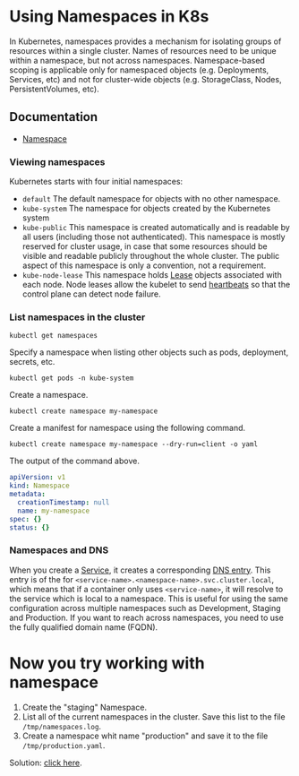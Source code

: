 # Using Namespaces in K8s
In Kubernetes, namespaces provides a mechanism for isolating groups of resources within a single cluster. Names of resources need to be unique within a namespace, but not across namespaces. Namespace-based scoping is applicable only for namespaced objects (e.g. Deployments, Services, etc) and not for cluster-wide objects (e.g. StorageClass, Nodes, PersistentVolumes, etc).

## Documentation

- [Namespace](https://kubernetes.io/docs/concepts/overview/working-with-objects/namespaces/)

### Viewing namespaces
Kubernetes starts with four initial namespaces:
- `default` The default namespace for objects with no other namespace.
- `kube-system` The namespace for objects created by the Kubernetes system
- `kube-public` This namespace is created automatically and is readable by all users (including those not authenticated). This namespace is mostly reserved for cluster usage, in case that some resources should be visible and readable publicly throughout the whole cluster. The public aspect of this namespace is only a convention, not a requirement.
- `kube-node-lease` This namespace holds [Lease](https://kubernetes.io/docs/reference/kubernetes-api/cluster-resources/lease-v1/) objects associated with each node. Node leases allow the kubelet to send [heartbeats](https://kubernetes.io/docs/concepts/architecture/nodes/#heartbeats) so that the control plane can detect node failure.

### List namespaces in the cluster

```shel
kubectl get namespaces
```

Specify a namespace when listing other objects such as pods, deployment, secrets, etc.

```shell
kubectl get pods -n kube-system
```

Create a namespace.

```shell
kubectl create namespace my-namespace
```
Create a manifest for namespace using the following command.

```shell
kubectl create namespace my-namespace --dry-run=client -o yaml
```

The output of the command above. 

```yaml
apiVersion: v1
kind: Namespace
metadata:
  creationTimestamp: null
  name: my-namespace
spec: {}
status: {}
```
### Namespaces and DNS 

When you create a [Service](https://kubernetes.io/docs/concepts/services-networking/service/), it creates a corresponding [DNS entry](https://kubernetes.io/docs/concepts/services-networkingns-pod-service/). This entry is of the for `<service-name>.<namespace-name>.svc.cluster.local`, which means that if a container only uses `<service-name>`, it will resolve to the service which is local to a namespace. This is useful for using the same configuration across multiple namespaces such as Development, Staging and Production. If you want to reach across namespaces, you need to use the fully qualified domain name (FQDN).


# Now you try working with namespace
1. Create the "staging" Namespace.
2. List all of the current namespaces in the cluster. Save this list to the file `/tmp/namespaces.log`.
3. Create a namespace whit name "production" and save it to the file `/tmp/production.yaml`.

Solution: [click here](../solutions/namespace.md).
